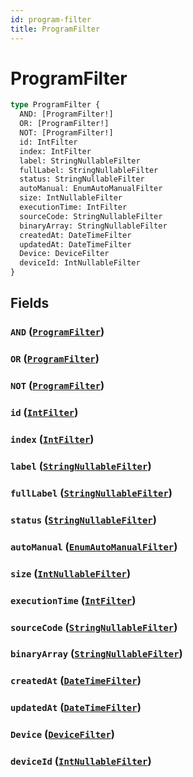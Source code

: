 ```yaml
---
id: program-filter
title: ProgramFilter
---
```


 # ProgramFilter





```graphql
type ProgramFilter {
  AND: [ProgramFilter!]
  OR: [ProgramFilter!]
  NOT: [ProgramFilter!]
  id: IntFilter
  index: IntFilter
  label: StringNullableFilter
  fullLabel: StringNullableFilter
  status: StringNullableFilter
  autoManual: EnumAutoManualFilter
  size: IntNullableFilter
  executionTime: IntFilter
  sourceCode: StringNullableFilter
  binaryArray: StringNullableFilter
  createdAt: DateTimeFilter
  updatedAt: DateTimeFilter
  Device: DeviceFilter
  deviceId: IntNullableFilter
}
```


## Fields

### `AND` ([`ProgramFilter`](/inputs/program-filter))




### `OR` ([`ProgramFilter`](/inputs/program-filter))




### `NOT` ([`ProgramFilter`](/inputs/program-filter))




### `id` ([`IntFilter`](/inputs/int-filter))




### `index` ([`IntFilter`](/inputs/int-filter))




### `label` ([`StringNullableFilter`](/inputs/string-nullable-filter))




### `fullLabel` ([`StringNullableFilter`](/inputs/string-nullable-filter))




### `status` ([`StringNullableFilter`](/inputs/string-nullable-filter))




### `autoManual` ([`EnumAutoManualFilter`](/inputs/enum-auto-manual-filter))




### `size` ([`IntNullableFilter`](/inputs/int-nullable-filter))




### `executionTime` ([`IntFilter`](/inputs/int-filter))




### `sourceCode` ([`StringNullableFilter`](/inputs/string-nullable-filter))




### `binaryArray` ([`StringNullableFilter`](/inputs/string-nullable-filter))




### `createdAt` ([`DateTimeFilter`](/inputs/date-time-filter))




### `updatedAt` ([`DateTimeFilter`](/inputs/date-time-filter))




### `Device` ([`DeviceFilter`](/inputs/device-filter))




### `deviceId` ([`IntNullableFilter`](/inputs/int-nullable-filter))






